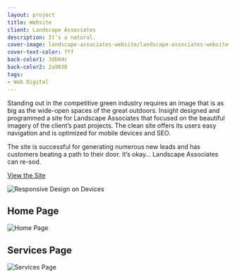 ```yaml
---
layout: project
title: Website
client: Landscape Associates
description: It’s a natural.
cover-image: landscape-associates-website/landscape-associates-website-assorted-devices
cover-text-color: fff
back-color1: 3db04c
back-color2: 2a9038
tags:
- Web Digital
---
```


Standing out in the competitive green industry requires an image that is as big as the wide-open spaces of the great outdoors. Insight designed and programmed a site for Landscape Associates that focused on the beautiful imagery of the client’s past projects. The clean site offers its users easy navigation and is optimized for mobile devices and SEO.

The site is successful for generating numerous new leads and has customers beating a path to their door. It’s okay… Landscape Associates can re-sod.

<a href="https://landscape-associates.com/" target= "_blank" rel="noopener">View the Site</a>

<div>
<img data-aos="fade-up" src="/img/projects/landscape-associates-website/landscape-associates-website-cover.jpg"
alt="Responsive Design on Devices"
srcset="/img/projects/landscape-associates-website/landscape-associates-website-cover-2400.jpg 2400w,
/img/projects/landscape-associates-website/landscape-associates-website-cover-1800.jpg 1800w,
/img/projects/landscape-associates-website/landscape-associates-website-cover-1200.jpg 1200w,
/img/projects/landscape-associates-website/landscape-associates-website-cover-900.jpg 900w,
/img/projects/landscape-associates-website/landscape-associates-website-cover-600.jpg 600w,
/img/projects/landscape-associates-website/landscape-associates-website-cover-400.jpg 400w" />
</div>

<div class="images">
<div class="fill-back" data-aos="fade-up">
<h2 data-aos="fade-up">Home Page</h2>
<img data-aos="fade-up"
alt="Home Page" src="/img/projects/landscape-associates-website/landscape-associates-website-home-page.jpg"
srcset="/img/projects/landscape-associates-website/landscape-associates-website-home-page-2400.jpg 2400w,
/img/projects/landscape-associates-website/landscape-associates-website-home-page-1800.jpg 1800w,
/img/projects/landscape-associates-website/landscape-associates-website-home-page-1200.jpg 1200w,
/img/projects/landscape-associates-website/landscape-associates-website-home-page-900.jpg 900w,
/img/projects/landscape-associates-website/landscape-associates-website-home-page-600.jpg 600w,
/img/projects/landscape-associates-website/landscape-associates-website-home-page-400.jpg 400w" />
</div>

<div class="fill-back" data-aos="fade-up">
<h2 data-aos="fade-up">Services Page</h2>
<img data-aos="fade-up"
alt="Services Page" src="/img/projects/landscape-associates-website/landscape-associates-website-services-page.jpg"
srcset="/img/projects/landscape-associates-website/landscape-associates-website-services-page-2400.jpg 2400w,
/img/projects/landscape-associates-website/landscape-associates-website-services-page-1800.jpg 1800w,
/img/projects/landscape-associates-website/landscape-associates-website-services-page-1200.jpg 1200w,
/img/projects/landscape-associates-website/landscape-associates-website-services-page-900.jpg 900w,
/img/projects/landscape-associates-website/landscape-associates-website-services-page-600.jpg 600w,
/img/projects/landscape-associates-website/landscape-associates-website-services-page-400.jpg 400w" />
</div>
</div>
